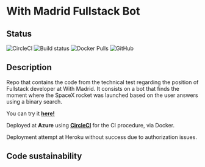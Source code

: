 # With Madrid Fullstack Bot

## Status 
![CircleCI](https://circleci.com/gh/victorgrubio/with-madrid-fullstack-bot.svg?style=svg) 
![Build status](https://img.shields.io/circleci/build/gh/victorgrubio/with-madrid-fullstack-bot/main?token=ccf75fe7e2f1925687bae66dc293fe9bfca32eee)
![Docker Pulls](https://img.shields.io/docker/pulls/victorgrubio/bernard-bot-with-madrid)
![GitHub](https://img.shields.io/github/license/victorgrubio/with-madrid-fullstack-bot)


## Description

Repo that contains the code from the technical test regarding the position of Fullstack developer at With Madrid. It consists on a bot that finds the moment where the SpaceX rocket was launched based on the user answers using a binary search.

You can try it [**here!**](https://t.me/Victorgarciarubio_withmadrid_bot)

Deployed at **Azure** using [**CircleCI**](https://circleci.com) for the CI procedure, via Docker.

Deployment attempt at Heroku without success due to authorization issues.

## Code sustainability
